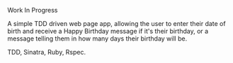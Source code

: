 Work In Progress

A simple TDD driven web page app, allowing the user to enter their date of birth and receive a Happy Birthday message if it's their birthday, or a message telling them in how many days their birthday will be. 

TDD, Sinatra, Ruby, Rspec. 
